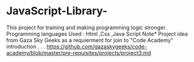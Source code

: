 # JavaScript-Library-
This project for training and making programming logic stronger.
Programming languages Used : Html ,Css ,Java Script
Note*
Project idea from Gaza Sky Geeks as a requierment for join to "Code Academy"
introduction . . . https://github.com/gazaskygeeks/code-academy/blob/master/pre-requisites/projects/project3.md
